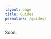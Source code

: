 ```yaml
---
layout: page
title: Guides
permalink: /guides/
---
```

<p>Soon.</p>
<div id="table-container" class="table-dark"></div>



<script src="https://code.jquery.com/jquery-3.6.0.min.js" integrity="sha256-/xUj+3OJU5yExlq6GSYGSHk7tPXikynS7ogEvDej/m4=" crossorigin="anonymous"></script>
<script src="https://cdnjs.cloudflare.com/ajax/libs/twitter-bootstrap/4.2.1/js/bootstrap.bundle.min.js"></script>
<script src="/js/jquery.csv.min.js"></script>
<script src="https://cdn.datatables.net/1.10.19/js/jquery.dataTables.min.js"></script>
<script src="https://cdn.datatables.net/1.10.19/js/dataTables.bootstrap4.min.js"></script>
<script src="/js/csv_to_html_table.js"></script>
<script>
    function linking(link){
    if (link)
      return "<a href='" + link + "' target='_blank'>Link</a>";
    else
      return "";
    }
    CsvToHtmlTable.init({
      csv_path: '/data/guides.csv', 
      element: 'table-container', 
      allow_download: false,
      csv_options: {separator: ',', delimiter: '"'},
      datatables_options: {
        "paging": false, 
        "autoWidth": false,
        "order": [],
        "columns": [
          { "width": "40%" }, // name
          { "width": "20%" }, // category
          { "width": "30%" }, // author
          { "width": "10%" }, // link
        ]
      },
      custom_formatting: [[3, format_link]]
    });
</script>